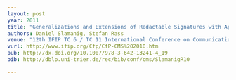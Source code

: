 ```yaml
---
layout: post
year: 2011
title: "Generalizations and Extensions of Redactable Signatures with Applications to Electronic Healthcare (Best paper award)"
authors: Daniel Slamanig, Stefan Rass
venue: "12th IFIP TC 6 / TC 11 International Conference on Communications and Multimedia Security - CMS 2010"
vurl: http://www.ifip.org/Cfp/CfP-CMS%202010.htm
pub: http://dx.doi.org/10.1007/978-3-642-13241-4_19
bib: http://dblp.uni-trier.de/rec/bib/conf/cms/SlamanigR10

---
```


